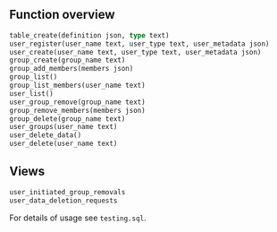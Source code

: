 
## Function overview

```sql
table_create(definition json, type text)
user_register(user_name text, user_type text, user_metadata json)
user_create(user_name text, user_type text, user_metadata json)
group_create(group_name text)
group_add_members(members json)
group_list()
group_list_members(user_name text)
user_list()
user_group_remove(group_name text)
group_remove_members(members json)
group_delete(group_name text)
user_groups(user_name text)
user_delete_data()
user_delete(user_name text)
```

## Views

```sql
user_initiated_group_removals
user_data_deletion_requests
```

For details of usage see `testing.sql`.
